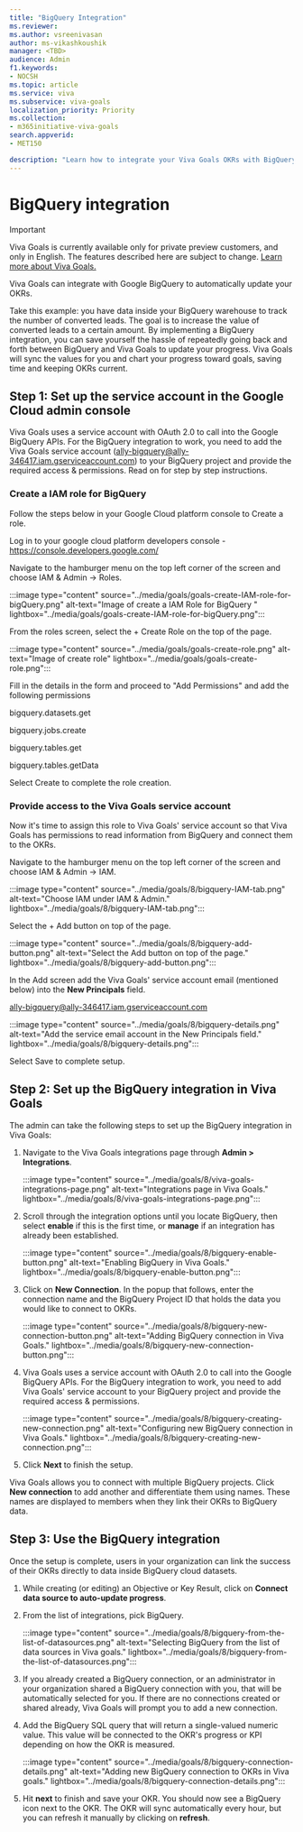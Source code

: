```yaml
---
title: "BigQuery Integration"
ms.reviewer: 
ms.author: vsreenivasan
author: ms-vikashkoushik
manager: <TBD>
audience: Admin
f1.keywords:
- NOCSH
ms.topic: article
ms.service: viva
ms.subservice: viva-goals
localization_priority: Priority
ms.collection:  
- m365initiative-viva-goals
search.appverid:
- MET150

description: "Learn how to integrate your Viva Goals OKRs with BigQuery Data"
---
```


# BigQuery integration

> [!IMPORTANT]
> Viva Goals is currently available only for private preview customers, and only in English. The features described here are subject to change. [Learn more about Viva Goals.](https://go.microsoft.com/fwlink/?linkid=2189933)

Viva Goals can integrate with Google BigQuery to automatically update your OKRs. 
  
Take this example: you have data inside your BigQuery warehouse to track the number of converted leads. The goal is to increase the value of converted leads to a certain amount. By implementing a BigQuery integration, you can save yourself the hassle of repeatedly going back and forth between BigQuery and Viva Goals to update your progress. Viva Goals will sync the values for you and chart your progress toward goals, saving time and keeping OKRs current.

## Step 1: Set up the service account in the Google Cloud admin console 

Viva Goals uses a service account with OAuth 2.0 to call into the Google BigQuery APIs. For the BigQuery integration to work, you need to add the Viva Goals service account (ally-bigquery@ally-346417.iam.gserviceaccount.com) to your BigQuery project and provide the required access & permissions. Read on for step by step instructions.

### Create a IAM role for BigQuery
  
Follow the steps below in your Google Cloud platform console to Create a role.

Log in to your google cloud platform developers console - https://console.developers.google.com/

Navigate to the hamburger menu on the top left corner of the screen and choose IAM & Admin -> Roles.

:::image type="content" source="../media/goals/goals-create-IAM-role-for-bigQuery.png" alt-text="Image of create a IAM Role for BigQuery " lightbox="../media/goals/goals-create-IAM-role-for-bigQuery.png":::

From the roles screen, select the + Create Role on the top of the page.

:::image type="content" source="../media/goals/goals-create-role.png" alt-text="Image of create role" lightbox="../media/goals/goals-create-role.png":::

Fill in the details in the form and proceed to "Add Permissions" and add the following permissions

bigquery.datasets.get

bigquery.jobs.create

bigquery.tables.get

bigquery.tables.getData

Select Create to complete the role creation.

### Provide access to the Viva Goals service account

Now it's time to assign this role to Viva Goals' service account so that Viva Goals has permissions to read information from BigQuery and connect them to the OKRs.

Navigate to the hamburger menu on the top left corner of the screen and choose IAM & Admin -> IAM.
  
:::image type="content" source="../media/goals/8/bigquery-IAM-tab.png" alt-text="Choose IAM under IAM & Admin." lightbox="../media/goals/8/bigquery-IAM-tab.png":::

Select the + Add button on top of the page.
  
:::image type="content" source="../media/goals/8/bigquery-add-button.png" alt-text="Select the Add button on top of the page." lightbox="../media/goals/8/bigquery-add-button.png":::

In the Add screen add the Viva Goals' service account email (mentioned below) into the **New Principals** field.

ally-bigquery@ally-346417.iam.gserviceaccount.com
  
:::image type="content" source="../media/goals/8/bigquery-details.png" alt-text="Add the service email account in the New Principals field." lightbox="../media/goals/8/bigquery-details.png":::

Select Save to complete setup.

## Step 2: Set up the BigQuery integration in Viva Goals

The admin can take the following steps to set up the BigQuery integration in Viva Goals: 

1. Navigate to the Viva Goals integrations page through **Admin > Integrations**.
  
    :::image type="content" source="../media/goals/8/viva-goals-integrations-page.png" alt-text="Integrations page in Viva Goals." lightbox="../media/goals/8/viva-goals-integrations-page.png":::
    
2. Scroll through the integration options until you locate BigQuery, then select **enable** if this is the first time, or **manage** if an integration has already been established.
  
    :::image type="content" source="../media/goals/8/bigquery-enable-button.png" alt-text="Enabling BigQuery in Viva Goals." lightbox="../media/goals/8/bigquery-enable-button.png":::
  
3. Click on **New Connection**. In the popup that follows, enter the connection name and the BigQuery Project ID that holds the data you would like to connect to OKRs.
  
    :::image type="content" source="../media/goals/8/bigquery-new-connection-button.png" alt-text="Adding BigQuery connection in Viva Goals." lightbox="../media/goals/8/bigquery-new-connection-button.png":::
  
4. Viva Goals uses a service account with OAuth 2.0 to call into the Google BigQuery APIs. For the BigQuery integration to work, you need to add Viva Goals' service account to your BigQuery project and provide the required access & permissions.
  
    :::image type="content" source="../media/goals/8/bigquery-creating-new-connection.png" alt-text="Configuring new BigQuery connection in Viva Goals." lightbox="../media/goals/8/bigquery-creating-new-connection.png":::
  
5. Click **Next** to finish the setup.

Viva Goals allows you to connect with multiple BigQuery projects. Click **New connection** to add another and differentiate them using names. These names are displayed to members when they link their OKRs to BigQuery data.

## Step 3: Use the BigQuery integration

Once the setup is complete, users in your organization can link the success of their OKRs directly to data inside BigQuery cloud datasets.

1. While creating (or editing) an Objective or Key Result, click on **Connect data source to auto-update progress**.
2. From the list of integrations, pick BigQuery.
  
    :::image type="content" source="../media/goals/8/bigquery-from-the-list-of-datasources.png" alt-text="Selecting BigQuery from the list of data sources in Viva goals." lightbox="../media/goals/8/bigquery-from-the-list-of-datasources.png":::
  
3. If you already created a BigQuery connection, or an administrator in your organization shared a BigQuery connection with you, that will be automatically selected for you. If there are no connections created or shared already, Viva Goals will prompt you to add a new connection.
4. Add the BigQuery SQL query that will return a single-valued numeric value. This value will be connected to the OKR's progress or KPI depending on how the OKR is measured.
  
    :::image type="content" source="../media/goals/8/bigquery-connection-details.png" alt-text="Adding new BigQuery connection to OKRs in Viva goals." lightbox="../media/goals/8/bigquery-connection-details.png":::
  
5. Hit **next** to finish and save your OKR. You should now see a BigQuery icon next to the OKR. The OKR will sync automatically every hour, but you can refresh it manually by clicking on **refresh**.

